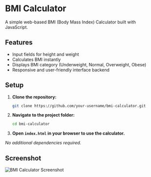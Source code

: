 
# BMI Calculator

A simple web-based BMI (Body Mass Index) Calculator built with JavaScript.

## Features

- Input fields for height and weight
- Calculates BMI instantly
- Displays BMI category (Underweight, Normal, Overweight, Obese)
- Responsive and user-friendly interface
backend

## Setup

1. **Clone the repository:**
    ```bash
    git clone https://github.com/your-username/bmi-calculator.git
    ```
2. **Navigate to the project folder:**
    ```bash
    cd bmi-calculator
    ```
3. **Open `index.html` in your browser to use the calculator.**

_No additional dependencies required._

## Screenshot

![BMI Calculator Screenshot](screenshot.png)

